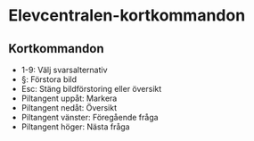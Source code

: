 # Elevcentralen-kortkommandon

## Kortkommandon
* 1-9: Välj svarsalternativ
* §: Förstora bild
* Esc: Stäng bildförstoring eller översikt
* Piltangent uppåt: Markera
* Piltangent nedåt: Översikt
* Piltangent vänster: Föregående fråga
* Piltangent höger: Nästa fråga
